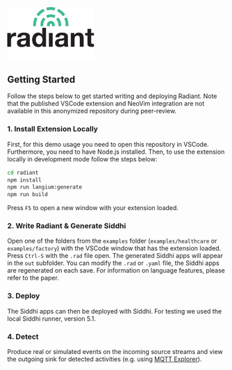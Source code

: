 <img src="radiant_logo.svg" width="200" />


## Getting Started
Follow the steps below to get started writing and deploying Radiant. Note that the published VSCode extension and NeoVim integration are not available in this anonymized repository during peer-review.

### 1. Install Extension Locally
First, for this demo usage you need to open this repository in VSCode. Furthermore, you need to have Node.js installed. Then, to use the extension locally in development mode follow the steps below:

```bash
cd radiant
npm install
npm run langium:generate
npm run build
```

Press `F5` to open a new window with your extension loaded.

### 2. Write Radiant & Generate Siddhi
Open one of the folders from the `examples` folder (`examples/healthcare` or `examples/factory`) with the VSCode window that has the extension loaded. Press `Ctrl-S` with the `.rad` file open. The generated Siddhi apps will appear in the `out` subfolder. You can modify the `.rad` or `.yaml` file, the Siddhi apps are regenerated on each save. For information on language features, please refer to the paper.

### 3. Deploy
The Siddhi apps can then be deployed with Siddhi. For testing we used the local Siddhi runner, version 5.1.

### 4. Detect
Produce real or simulated events on the incoming source streams and view the outgoing sink for detected activities (e.g. using [MQTT Explorer](https://mqtt-explorer.com/)).
